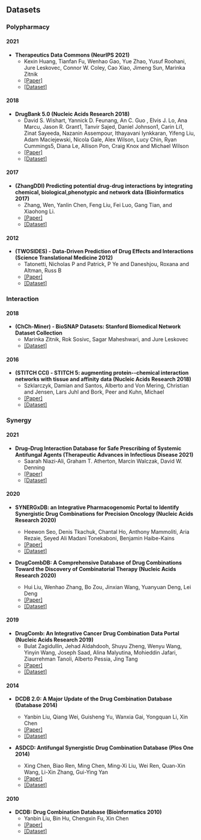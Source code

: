 ## Datasets

### Polypharmacy

#### 2021 

- **Therapeutics Data Commons (NeurIPS 2021)**
  - Kexin Huang, Tianfan Fu, Wenhao Gao, Yue Zhao, Yusuf Roohani, Jure Leskovec, Connor W. Coley, Cao Xiao, Jimeng Sun, Marinka Zitnik
  - [[Paper]](https://journals.sagepub.com/doi/full/10.1177/20499361211010605)
  - [[Dataset]](https://tdcommons.ai/multi_pred_tasks/ddi/)

#### 2018

- **DrugBank 5.0 (Nucleic Acids Research 2018)**
  - David S. Wishart, Yannick D. Feunang, An C. Guo , Elvis J. Lo, Ana Marcu, Jason R. Grant1, Tanvir Sajed, Daniel Johnson1, Carin Li1, Zinat Sayeeda, Nazanin Assempour, Ithayavani Iynkkaran, Yifeng Liu, Adam Maciejewski, Nicola Gale, Alex Wilson, Lucy Chin, Ryan Cummings5, Diana Le, Allison Pon, Craig Knox and Michael Wilson
  - [[Paper]](https://pubmed.ncbi.nlm.nih.gov/29126136/)
  - [[Dataset]](https://go.drugbank.com/)

#### 2017

- **(ZhangDDI) Predicting potential drug-drug interactions by integrating chemical, biological,phenotypic and network data (Bioinformatics 2017)**
  - Zhang, Wen, Yanlin Chen, Feng Liu, Fei Luo, Gang Tian, and Xiaohong Li.
  - [[Paper]](https://bmcbioinformatics.biomedcentral.com/articles/10.1186/s12859-016-1415-9)
  - [[Dataset]](https://github.com/zw9977129/drug-drug-interaction/tree/master/dataset)

#### 2012

- **(TWOSIDES) - Data-Driven Prediction of Drug Effects and Interactions (Science Translational Medicine 2012)**
  - Tatonetti, Nicholas P and Patrick, P Ye and Daneshjou, Roxana and Altman, Russ B
  - [[Paper]](https://www.science.org/doi/full/10.1126/scitranslmed.3003377)
  - [[Dataset]](http://tatonettilab.org/offsides/)

### Interaction

#### 2018

- **(ChCh-Miner) - BioSNAP Datasets: Stanford Biomedical Network Dataset Collection**
  - Marinka Zitnik, Rok Sosivc, Sagar Maheshwari, and Jure Leskovec
  - [[Dataset]](https://snap.stanford.edu/biodata/datasets/10001/10001-ChCh-Miner.html)

#### 2016

- **(STITCH CCI) - STITCH 5: augmenting protein--chemical interaction networks with tissue and affinity data (Nucleic Acids Research 2018)**
  - Szklarczyk, Damian and Santos, Alberto and Von Mering, Christian and Jensen, Lars Juhl and Bork, Peer and Kuhn, Michael
  - [[Paper]](https://pubmed.ncbi.nlm.nih.gov/26590256/)
  - [[Dataset]](http://stitch.embl.de/cgi/download.pl?UserId=6m9TOj66XuIx&sessionId=obJN2a90uy33)

### Synergy

#### 2021

- **Drug–Drug Interaction Database for Safe Prescribing of Systemic Antifungal Agents (Therapeutic Advances in Infectious Disease 2021)**
  - Saarah Niazi-Ali, Graham T. Atherton, Marcin Walczak, David W. Denning
  - [[Paper]](https://journals.sagepub.com/doi/full/10.1177/20499361211010605)
  - [[Dataset]](https://antifungalinteractions.org/)

#### 2020

- **SYNERGxDB: an Integrative Pharmacogenomic Portal to Identify Synergistic Drug Combinations for Precision Oncology (Nucleic Acids Research 2020)**
  - Heewon Seo, Denis Tkachuk, Chantal Ho, Anthony Mammoliti, Aria Rezaie, Seyed Ali Madani Tonekaboni, Benjamin Haibe-Kains
  - [[Paper]](https://academic.oup.com/nar/article/48/W1/W494/5842189)
  - [[Dataset]](http://SYNERGxDB.ca/)

- **DrugCombDB: A Comprehensive Database of Drug Combinations Toward the Discovery of Combinatorial Therapy (Nucleic Acids Research 2020)**
  - Hui Liu, Wenhao Zhang, Bo Zou, Jinxian Wang, Yuanyuan Deng, Lei Deng
  - [[Paper]](https://academic.oup.com/nar/article/48/D1/D871/5609522)
  - [[Dataset]](http://drugcombdb.denglab.org/)

#### 2019

- **DrugComb: An Integrative Cancer Drug Combination Data Portal (Nucleic Acids Research 2019)**
  - Bulat Zagidullin, Jehad Aldahdooh, Shuyu Zheng, Wenyu Wang, Yinyin Wang, Joseph Saad, Alina Malyutina, Mohieddin Jafari, Ziaurrehman Tanoli, Alberto Pessia, Jing Tang
  - [[Paper]](https://pubmed.ncbi.nlm.nih.gov/31066443/)
  - [[Dataset]](https://drugcomb.fimm.fi/)


#### 2014

- **DCDB 2.0: A Major Update of the Drug Combination Database (Database 2014)**
  - Yanbin Liu, Qiang Wei, Guisheng Yu, Wanxia Gai, Yongquan Li, Xin Chen
  - [[Paper]](https://academic.oup.com/database/article/doi/10.1093/database/bau124/2635579)
  - [[Dataset]](http://www.cls.zju.edu.cn/dcdb/)

- **ASDCD: Antifungal Synergistic Drug Combination Database (Plos One 2014)**
  - Xing Chen, Biao Ren, Ming Chen, Ming-Xi Liu, Wei Ren, Quan-Xin Wang, Li-Xin Zhang, Gui-Ying Yan
  - [[Paper]](https://journals.plos.org/plosone/article?id=10.1371/journal.pone.0086499)
  - [[Dataset]](http://asdcd.amss.ac.cn/)


#### 2010

- **DCDB: Drug Combination Database (Bioinformatics 2010)**
  - Yanbin Liu, Bin Hu, Chengxin Fu, Xin Chen
  - [[Paper]](https://academic.oup.com/bioinformatics/article/26/4/587/243716)
  - [[Dataset]](http://www.cls.zju.edu.cn/dcdb/)
